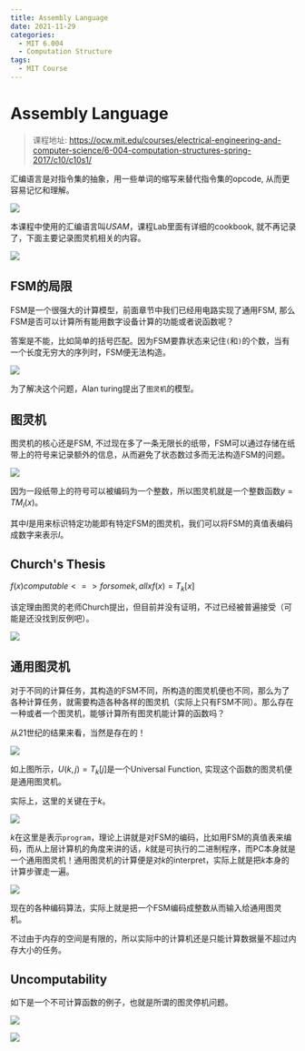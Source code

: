 ```yaml
---
title: Assembly Language
date: 2021-11-29
categories:
  - MIT 6.004
  - Computation Structure
tags:
  - MIT Course
---
```


# Assembly Language

> 课程地址: https://ocw.mit.edu/courses/electrical-engineering-and-computer-science/6-004-computation-structures-spring-2017/c10/c10s1/

汇编语言是对指令集的抽象，用一些单词的缩写来替代指令集的opcode, 从而更容易记忆和理解。

![](/posts/computation-structure/assembly-language.png)

本课程中使用的汇编语言叫*USAM*，课程Lab里面有详细的cookbook, 就不再记录了，下面主要记录图灵机相关的内容。

![](/posts/computation-structure/assembly-language-summary.png)

## FSM的局限

FSM是一个很强大的计算模型，前面章节中我们已经用电路实现了通用FSM, 那么FSM是否可以计算所有能用数字设备计算的功能或者说函数呢？

答案是不能，比如简单的括号匹配。因为FSM要靠状态来记住`(`和`)`的个数，当有一个长度无穷大的序列时，FSM便无法构造。

![](/posts/computation-structure/fsm-limitation.png)

为了解决这个问题，Alan turing提出了`图灵机`的模型。

## 图灵机

图灵机的核心还是FSM, 不过现在多了一条无限长的纸带，FSM可以通过存储在纸带上的符号来记录额外的信息，从而避免了状态数过多而无法构造FSM的问题。

![](/posts/computation-structure/turing-machine.png)

因为一段纸带上的符号可以被编码为一个整数，所以图灵机就是一个整数函数$y = TM_I(x)$。

其中$I$是用来标识特定功能即有特定FSM的图灵机，我们可以将FSM的真值表编码成数字来表示$I$。

## Church's Thesis

$f(x) computable <=> for some k, all x f(x) = T_k[x]$

该定理由图灵的老师Church提出，但目前并没有证明，不过已经被普遍接受（可能是还没找到反例吧）。

![](/posts/computation-structure/computability.png)

## 通用图灵机

对于不同的计算任务，其构造的FSM不同，所构造的图灵机便也不同，那么为了各种计算任务，就需要构造各种各样的图灵机（实际上只有FSM不同）。那么存在一种或者一个图灵机，能够计算所有图灵机能计算的函数吗？

从21世纪的结果来看，当然是存在的！

![](/posts/computation-structure/the-universal-function.png)

如上图所示，$U(k, j) = T_k[j]$是一个Universal Function, 实现这个函数的图灵机便是通用图灵机。

实际上，这里的关键在于$k$。

![](/posts/computation-structure/universality.png)

$k$在这里是表示`program`，理论上讲就是对FSM的编码，比如用FSM的真值表来编码，而从上层计算机的角度来讲的话，$k$就是可执行的二进制程序，而PC本身就是一个通用图灵机！通用图灵机的计算便是对$k$的interpret，实际上就是把$k$本身的计算步骤走一遍。

![](/posts/computation-structure/coded-algorithms.png)

现在的各种编码算法，实际上就是把一个FSM编码成整数从而输入给通用图灵机。

不过由于内存的空间是有限的，所以实际中的计算机还是只能计算数据量不超过内存大小的任务。

## Uncomputability

如下是一个不可计算函数的例子，也就是所谓的图灵停机问题。

![](/posts/computation-structure/uncomputability.png)

![](/posts/computation-structure/why-fh-is-uncomputable.png)